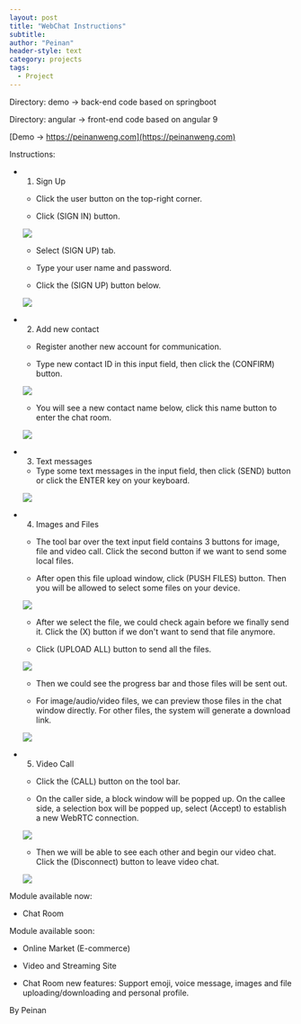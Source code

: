 ```yaml
---
layout: post
title: "WebChat Instructions"
subtitle:
author: "Peinan"
header-style: text
category: projects
tags:
  - Project
---
```


Directory: demo -> back-end code based on springboot

Directory: angular -> front-end code based on angular 9

[Demo -> https://peinanweng.com](https://peinanweng.com)

Instructions:

+ 1. Sign Up
  
  + Click the user button on the top-right corner.

  + Click (SIGN IN) button.
  
  ![](https://wpn-zju.github.io/res/image/web-sign-1.png)

  + Select (SIGN UP) tab.
  
  + Type your user name and password.

  + Click the (SIGN UP) button below.

  ![](https://wpn-zju.github.io/res/image/web-sign-2.png)

+ 2. Add new contact
  
  + Register another new account for communication.

  + Type new contact ID in this input field, then click the (CONFIRM) button.

  ![](https://wpn-zju.github.io/res/image/web-contact-1.png)

  + You will see a new contact name below, click this name button to enter the chat room.

  ![](https://wpn-zju.github.io/res/image/web-contact-2.png)

+ 3. Text messages
  
  + Type some text messages in the input field, then click (SEND) button or click the ENTER key on your keyboard.

  ![](https://wpn-zju.github.io/res/image/web-chat-1.png)

+ 4. Images and Files
  + The tool bar over the text input field contains 3 buttons for image, file and video call. Click the second button if we want to send some local files.

  + After open this file upload window, click (PUSH FILES) button. Then you will be allowed to select some files on your device.

  ![](https://wpn-zju.github.io/res/image/web-chat-2.png)

  + After we select the file, we could check again before we finally send it. Click the (X) button if we don't want to send that file anymore.

  + Click (UPLOAD ALL) button to send all the files.

  ![](https://wpn-zju.github.io/res/image/web-chat-3.png)

  + Then we could see the progress bar and those files will be sent out.

  + For image/audio/video files, we can preview those files in the chat window directly. For other files, the system will generate a download link.

  ![](https://wpn-zju.github.io/res/image/web-chat-4.png)

+ 5. Video Call
  + Click the (CALL) button on the tool bar.

  + On the caller side, a block window will be popped up. On the callee side, a selection box will be popped up, select (Accept) to establish a new WebRTC connection.

  ![](https://wpn-zju.github.io/res/image/web-chat-5.png)

  + Then we will be able to see each other and begin our video chat. Click the (Disconnect) button to leave video chat.

  ![](https://wpn-zju.github.io/res/image/web-chat-6.png)

Module available now:

+ Chat Room



Module available soon:

+ Online Market (E-commerce)

+ Video and Streaming Site

+ Chat Room new features: Support emoji, voice message, images and file uploading/downloading and personal profile.



By Peinan

